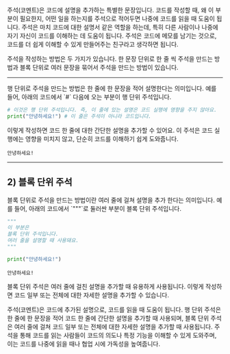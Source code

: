 주석(코멘트)은 코드에 설명을 추가하는 특별한 문장입니다. 코드를 작성할 때, 왜 이 부분이 필요한지, 어떤 일을 하는지를 주석으로 적어두면 나중에 코드를 읽을 때 도움이 됩니다. 주석은 마치 코드에 대한 설명서 같은 역할을 하는데, 특히 다른 사람이나 나중에 자기 자신이 코드를 이해하는 데 도움이 됩니다. 주석은 코드에 메모를 남기는 것으로, 코드를 더 쉽게 이해할 수 있게 만들어주는 친구라고 생각하면 됩니다.

주석을 작성하는 방법은 두 가지가 있습니다. 한 문장 단위로 한 줄 씩 주석을 만드는 방법과 블록 단위로 여러 문장을 묶어서 주석을 만드는 방법이 있습니다.

---

행 단위로 주석을 만드는 방법은 한 줄에 한 문장을 적어 설명한다는 의미입니다. 예를 들어, 아래의 코드에서 \`#\` 다음에 오는 부분이 행 단위 주석입니다.
```python
# 이것은 행 단위 주석입니다. 즉, 이 줄에 있는 설명은 코드 실행에 영향을 주지 않아요. 
print("안녕하세요!") # 이 줄은 주석이 아니라 코드입니다.
```

이렇게 작성하면 코드 한 줄에 대한 간단한 설명을 추가할 수 있어요. 이 주석은 코드 실행에는 영향을 미치지 않고, 단순히 코드를 이해하기 쉽게 도와줍니다.
```
안녕하세요!
```

---
## 2) 블록 단위 주석

블록 단위로 주석을 만드는 방법이란 여러 줄에 걸쳐 설명을 추가 한다는 의미입니다. 예를 들어, 아래의 코드에서 \`"""\`로 둘러싼 부분이 블록 단위 주석입니다.
```python
"""
이 부분은
블록 단위 주석입니다.
여러 줄을 설명할 때 사용돼요.
"""

print("안녕하세요!")
```

```
안녕하세요!
```

블록 단위 주석은 여러 줄에 걸친 설명을 추가할 때 유용하게 사용됩니다. 이렇게 작성하면 코드 일부 또는 전체에 대한 자세한 설명을 추가할 수 있습니다.


주석(코멘트)은 코드에 추가된 설명으로, 코드를 읽을 때 도움이 됩니다. 행 단위 주석은 한 줄에 한 문장을 적어 코드 한 줄에 간단한 설명을 추가할 때 사용되며, 블록 단위 주석은 여러 줄에 걸쳐 코드 일부 또는 전체에 대한 자세한 설명을 추가할 때 사용됩니다. 주석을 통해 코드를 읽는 사람들이 코드의 의도나 특정 기능을 이해할 수 있게 도와주며, 이는 코드를 나중에 읽을 때나 협업 시에 가독성을 높여줍니다.